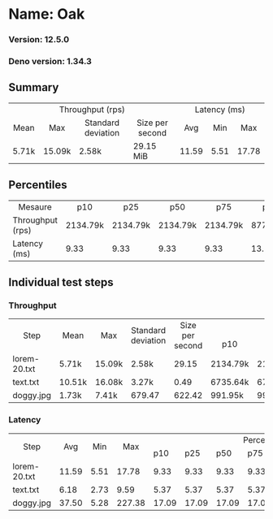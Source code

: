 # Name: Oak 
  
  ### Version: 12.5.0
  ### Deno version: 1.34.3

## Summary
<table>
<tr>
    <td align="center" colspan="4">Throughput (rps)</td>
    <td align="center" colspan="3">Latency (ms)</td>
</tr>
<tr>
    <td align="center">Mean</td>
    <td align="center">Max</td>
    <td align="center">Standard deviation</td>
    <td align="center">Size per second</td>
    <td align="center">Avg</td>
    <td align="center">Min</td>
    <td align="center">Max</td>
</tr>
<tr>
    <td>5.71k</td>
    <td>15.09k</td>
    <td>2.58k</td>
    <td>29.15 MiB</td>
    <td>11.59</td>
    <td>5.51</td>
    <td>17.78</td>
</tr>
</table>

## Percentiles

<table>
<tr>
  <td align="center">Mesaure</td>
  <td align="center">p10</td>
  <td align="center">p25</td>
  <td align="center">p50</td>
  <td align="center">p75</td>
  <td align="center">p90</td>
  <td align="center">p95</td>
  <td align="center">p99</td>
</tr>
<tr>
  <td>Throughput (rps)</td>
  <td>2134.79k</td>
  <td>2134.79k</td>
  <td>2134.79k</td>
  <td>2134.79k</td>
  <td>8779.00k</td>
  <td>10586.24k</td>
  <td>11778.59k</td>
</tr>
<tr>
  <td>Latency (ms)</td>
  <td>9.33</td>
  <td>9.33</td>
  <td>9.33</td>
  <td>9.33</td>
  <td>13.84</td>
  <td>14.28</td>
  <td>14.91</td>
</tr>
</table>

## Individual test steps

### Throughput

<table>
<tr>
  <td align="center" rowspan="2">Step</td>
  <td align="center" rowspan="2">Mean</td>
  <td align="center" rowspan="2">Max</td>
  <td align="center" rowspan="2">Standard deviation</td>
  <td align="center" rowspan="2">Size per second</td>
  <td align="center" colspan="7">Percentiles</td>
</tr>
<tr>
  <!-- still Step -->
  <!-- still Mean -->
  <!-- still Max -->
  <!-- still Standard deviation -->
  <!-- still Size per second -->
  <td align="center">p10</td>
  <td align="center">p25</td>
  <td align="center">p50</td>
  <td align="center">p75</td>
  <td align="center">p90</td>
  <td align="center">p95</td>
  <td align="center">p99</td>
</tr>
<tr>
  <td>lorem-20.txt</td>
  <td>5.71k</td>
  <td>15.09k</td>
  <td>2.58k</td>
  <td>29.15</td>
  <td>2134.79k</td>
  <td>2134.79k</td>
  <td>2134.79k</td>
  <td>2134.79k</td>
  <td>8779.00k</td>
  <td>10586.24k</td>
  <td>11778.59k</td>
</tr><tr>
  <td>text.txt</td>
  <td>10.51k</td>
  <td>16.08k</td>
  <td>3.27k</td>
  <td>0.49</td>
  <td>6735.64k</td>
  <td>6735.64k</td>
  <td>6735.64k</td>
  <td>6735.64k</td>
  <td>15111.17k</td>
  <td>15489.15k</td>
  <td>16002.66k</td>
</tr><tr>
  <td>doggy.jpg</td>
  <td>1.73k</td>
  <td>7.41k</td>
  <td>679.47</td>
  <td>622.42</td>
  <td>991.95k</td>
  <td>991.95k</td>
  <td>991.95k</td>
  <td>991.95k</td>
  <td>2411.14k</td>
  <td>2663.05k</td>
  <td>3474.63k</td>
</tr></table>

### Latency

<table>
<tr>
  <td align="center" rowspan="2">Step</td>
  <td align="center" rowspan="2">Avg</td>
  <td align="center" rowspan="2">Min</td>
  <td align="center" rowspan="2">Max</td>
  <td align="center" colspan="7">Percentiles</td>
</tr>
<tr>
  <!-- still Avg -->
  <!-- still Min -->
  <!-- still Max -->
  <td>p10</td>
  <td>p25</td>
  <td>p50</td>
  <td>p75</td>
  <td>p90</td>
  <td>p95</td>
  <td>p99</td>
</tr>
<tr>
  <td>lorem-20.txt</td>
  <td>11.59</td>
  <td>5.51</td>
  <td>17.78</td>
  <td>9.33</td>
  <td>9.33</td>
  <td>9.33</td>
  <td>9.33</td>
  <td>13.84</td>
  <td>14.28</td>
  <td>14.91</td>
</tr><tr>
  <td>text.txt</td>
  <td>6.18</td>
  <td>2.73</td>
  <td>9.59</td>
  <td>5.37</td>
  <td>5.37</td>
  <td>5.37</td>
  <td>5.37</td>
  <td>6.85</td>
  <td>7.09</td>
  <td>8.96</td>
</tr><tr>
  <td>doggy.jpg</td>
  <td>37.50</td>
  <td>5.28</td>
  <td>227.38</td>
  <td>17.09</td>
  <td>17.09</td>
  <td>17.09</td>
  <td>17.09</td>
  <td>76.62</td>
  <td>101.93</td>
  <td>148.54</td>
</tr></table>